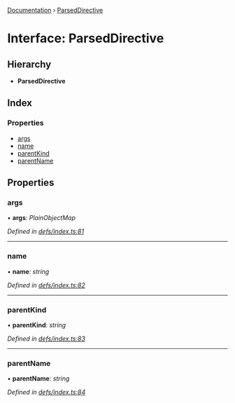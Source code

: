 [Documentation](../README.md) › [ParsedDirective](parseddirective.md)

# Interface: ParsedDirective

## Hierarchy

* **ParsedDirective**

## Index

### Properties

* [args](parseddirective.md#args)
* [name](parseddirective.md#name)
* [parentKind](parseddirective.md#parentkind)
* [parentName](parseddirective.md#parentname)

## Properties

###  args

• **args**: *PlainObjectMap*

*Defined in [defs/index.ts:81](https://github.com/badbatch/graphql-box/blob/f0217fe/packages/helpers/src/defs/index.ts#L81)*

___

###  name

• **name**: *string*

*Defined in [defs/index.ts:82](https://github.com/badbatch/graphql-box/blob/f0217fe/packages/helpers/src/defs/index.ts#L82)*

___

###  parentKind

• **parentKind**: *string*

*Defined in [defs/index.ts:83](https://github.com/badbatch/graphql-box/blob/f0217fe/packages/helpers/src/defs/index.ts#L83)*

___

###  parentName

• **parentName**: *string*

*Defined in [defs/index.ts:84](https://github.com/badbatch/graphql-box/blob/f0217fe/packages/helpers/src/defs/index.ts#L84)*
